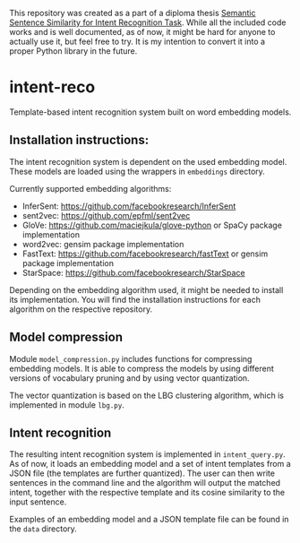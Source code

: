 This repository was created as a part of a diploma thesis 
[Semantic Sentence Similarity for Intent Recognition Task](https://dspace.cvut.cz/bitstream/handle/10467/77029/F3-DP-2018-Brich-Tomas-Semantic_Sentence_Similarity_for_Intent_Recognition_Task.pdf?sequence=-1&isAllowed=y).
 While all the included code works and is well documented, as of now, 
 it might be hard for anyone to actually use it, but feel free to try. 
 It is my intention to convert it into a proper Python library in the future.

# intent-reco
Template-based intent recognition system built on word embedding models.

## Installation instructions:
The intent recognition system is dependent on the used embedding model. These models are loaded using the wrappers in  ```embeddings``` directory.

Currently supported embedding algorithms:
* InferSent: https://github.com/facebookresearch/InferSent
* sent2vec: https://github.com/epfml/sent2vec
* GloVe: https://github.com/maciejkula/glove-python or SpaCy package implementation
* word2vec: gensim package implementation
* FastText: https://github.com/facebookresearch/fastText or gensim package implementation
* StarSpace: https://github.com/facebookresearch/StarSpace

Depending on the embedding algorithm used, it might be needed to install its implementation. You will find the installation instructions for each algorithm on the respective repository.

## Model compression

Module ```model_compression.py``` includes functions for compressing embedding models. It is able to compress the models by using different versions of vocabulary pruning and by using vector quantization.

The vector quantization is based on the LBG clustering algorithm, which is implemented in module ```lbg.py```.

## Intent recognition

The resulting intent recognition system is implemented in ```intent_query.py```. As of now, it loads an embedding model and a set of intent templates from a JSON file (the templates are further quantized). The user can then write sentences in the command line and the algorithm will output the matched intent, together with the respective template and its cosine similarity to the input sentence.

Examples of an embedding model and a JSON template file can be found in the ```data``` directory.
